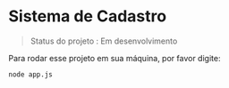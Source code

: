 <h1> Sistema de Cadastro</h1>

>Status do projeto :  Em desenvolvimento


Para rodar esse projeto em sua máquina, por favor digite:
```
node app.js
```
